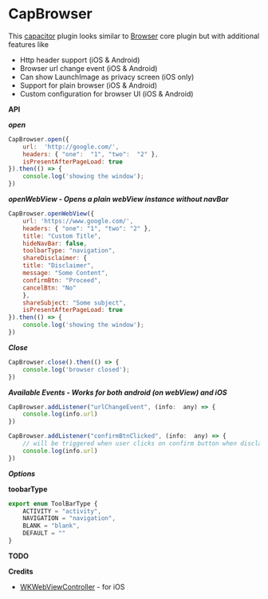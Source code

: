 # CapBrowser
This [capacitor](https://capacitor.ionicframework.com/) plugin looks similar to [Browser](https://capacitor.ionicframework.com/docs/apis/browser) core plugin but with additional features like 
 - Http header support (iOS & Android)
 - Browser url change event (iOS & Android)
 - Can show LaunchImage as privacy screen (iOS only)
 - Support for plain browser (iOS & Android)
 - Custom configuration for browser UI (iOS & Android)
 

**API** 

***open***

```javascript
CapBrowser.open({
    url:  'http://google.com/',
    headers: { "one":  "1", "two":  "2" },
    isPresentAfterPageLoad: true
}).then(() => {
    console.log('showing the window');
})
```

***openWebView - Opens a plain webView instance without navBar***

```javascript
CapBrowser.openWebView({
    url: 'https://www.google.com/',
    headers: { "one": "1", "two": "2" },
    title: "Custom Title",
    hideNavBar: false,
    toolbarType: "navigation",
    shareDisclaimer: {
    title: "Disclaimer",
    message: "Some Content",
    confirmBtn: "Proceed",
    cancelBtn: "No"
    },
    shareSubject: "Some subject",
    isPresentAfterPageLoad: true
}).then(() => {
    console.log('showing the window');
})
```

***Close***

```javascript
CapBrowser.close().then(() => {
    console.log('browser closed');
})
```
   
***Available Events - Works for both android (on webView) and iOS***

```javascript
CapBrowser.addListener("urlChangeEvent", (info:  any) => {
    console.log(info.url)
})

CapBrowser.addListener("confirmBtnClicked", (info:  any) => {
    // will be triggered when user clicks on confirm button when disclaimer is required, works only on iOS
    console.log(info.url)
})
```

***Options***

**toobarType**
```javascript
export enum ToolBarType {
    ACTIVITY = "activity",
    NAVIGATION = "navigation",
    BLANK = "blank",
    DEFAULT = ""
}
```

**TODO**
 

**Credits**
 - [WKWebViewController](https://github.com/Meniny/WKWebViewController) - for iOS
